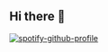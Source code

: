 ## Hi there 👋
[![spotify-github-profile](https://spotify-github-profile.kittinanx.com/api/view?uid=lenamakesart&cover_image=true&theme=default&show_offline=false&background_color=121212&interchange=false&bar_color_cover=true&bar_color=80ffff)](https://github.com/kittinan/spotify-github-profile)
<!--
**quartsel/quartsel** is a ✨ _special_ ✨ repository because its `README.md` (this file) appears on your GitHub profile.

Here are some ideas to get you started:

- 🔭 I’m currently working on ...
- 🌱 I’m currently learning ...
- 👯 I’m looking to collaborate on ...
- 🤔 I’m looking for help with ...
- 💬 Ask me about ...
- 📫 How to reach me: ...
- 😄 Pronouns: ...
- ⚡ Fun fact: ...
-->
